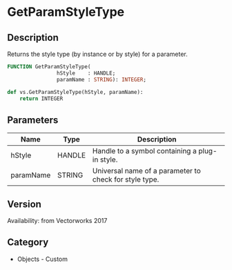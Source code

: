 # GetParamStyleType

## Description
Returns the style type (by instance or by style) for a parameter.

```pascal
FUNCTION GetParamStyleType(
				hStyle    : HANDLE;
				paramName : STRING): INTEGER;
```

```python
def vs.GetParamStyleType(hStyle, paramName):
    return INTEGER
```

## Parameters
|Name|Type|Description|
|---|---|---|
|hStyle|HANDLE|Handle to a symbol containing a plug-in style.|
|paramName|STRING|Universal name of a parameter to check for style type.|

## Version
Availability: from Vectorworks 2017

## Category
* Objects - Custom

